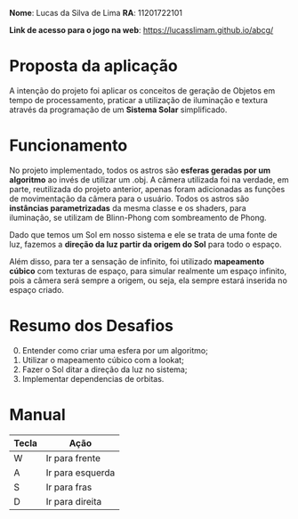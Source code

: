 
**Nome**: Lucas da Silva de Lima
**RA**: 11201722101

**Link de acesso para o jogo na web**: https://lucasslimam.github.io/abcg/

# Proposta da aplicação
A intenção do projeto foi aplicar os conceitos de geração de Objetos em tempo de processamento, praticar a utilização de iluminação e textura através da programação de um **Sistema Solar** simplificado.

# Funcionamento
No projeto implementado, todos os astros são **esferas geradas por um algoritmo** ao invés de utilizar um .obj. A câmera utilizada foi na verdade, em parte, reutilizada do projeto anterior, apenas foram adicionadas as funções de movimentação da câmera para o usuário. Todos os astros são **instâncias parametrizadas** da mesma classe e os shaders, para iluminação, se utilizam de Blinn-Phong com sombreamento de Phong.

Dado que temos um Sol em nosso sistema e ele se trata de uma fonte de luz, fazemos a **direção da luz partir da origem do Sol** para todo o espaço.

Além disso, para ter a sensação de infinito, foi utilizado **mapeamento cúbico** com texturas de espaço, para simular realmente um espaço infinito, pois a câmera será sempre a origem, ou seja, ela sempre estará inserida no espaço criado.


# Resumo dos Desafios
0. Entender como criar uma esfera por um algoritmo;
1. Utilizar o mapeamento cúbico com a lookat; 
2. Fazer o Sol ditar a direção da luz no sistema;
3. Implementar dependencias de orbitas.


# Manual
|Tecla   | Ação             |
|--------|------------------|
| W | Ir para frente    |
| A | Ir para esquerda |
| S | Ir para fras  |
| D | Ir para direita |
